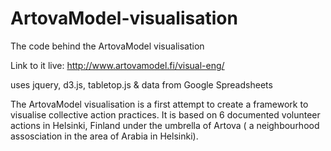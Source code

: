 # ArtovaModel-visualisation
The code behind the ArtovaModel visualisation

Link to it live: http://www.artovamodel.fi/visual-eng/

uses jquery, d3.js, tabletop.js & data from Google Spreadsheets

The ArtovaModel visualisation is a first attempt to create a framework to visualise 
collective action practices. It is based on 6 documented volunteer actions in Helsinki, Finland
under the umbrella of Artova ( a neighbourhood assosciation in the area of Arabia in Helsinki).

